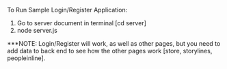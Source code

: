 To Run Sample Login/Register Application:

1) Go to server document in terminal [cd server]
2) node server.js

***NOTE: Login/Register will work, as well as other pages, but you need to add data to back end to see how the 
other pages work [store, storylines, peopleinline].
